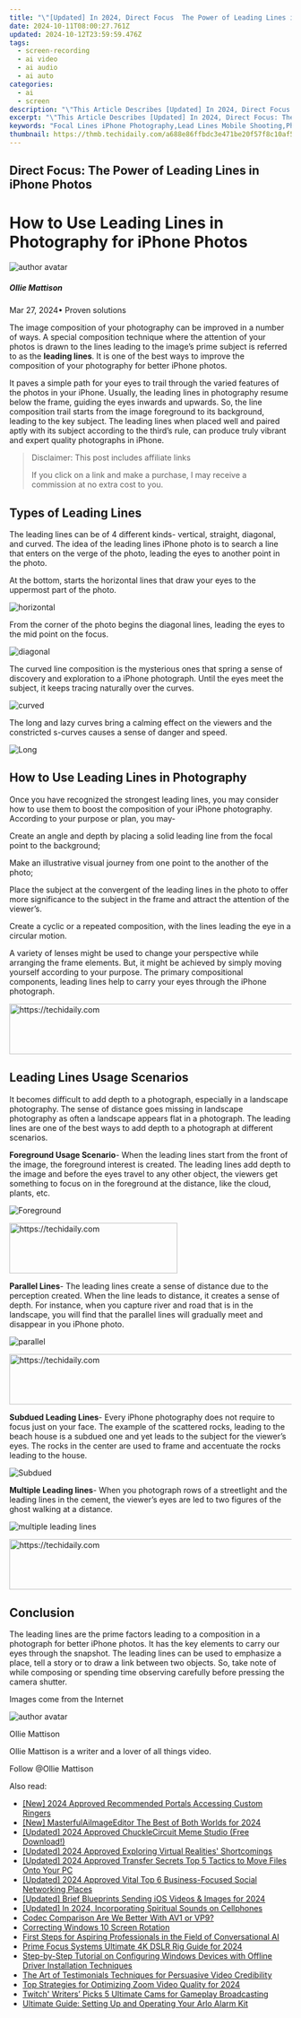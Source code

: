 ```yaml
---
title: "\"[Updated] In 2024, Direct Focus  The Power of Leading Lines in iPhone Photos\""
date: 2024-10-11T08:00:27.761Z
updated: 2024-10-12T23:59:59.476Z
tags: 
  - screen-recording
  - ai video
  - ai audio
  - ai auto
categories: 
  - ai
  - screen
description: "\"This Article Describes [Updated] In 2024, Direct Focus: The Power of Leading Lines in iPhone Photos\""
excerpt: "\"This Article Describes [Updated] In 2024, Direct Focus: The Power of Leading Lines in iPhone Photos\""
keywords: "Focal Lines iPhone Photography,Lead Lines Mobile Shooting,Phone Image Composition,Direct Shot Technique,Leading Line Artful Photos,Pixel Perfect Lines,IPhone Picture Concentration"
thumbnail: https://thmb.techidaily.com/a688e86ffbdc3e471be20f57f8c10af5824b747637513c90eaa9668068fec723.jpg
---
```


## Direct Focus: The Power of Leading Lines in iPhone Photos

# How to Use Leading Lines in Photography for iPhone Photos

![author avatar](https://images.wondershare.com/filmora/article-images/ollie-mattison.jpg)

##### Ollie Mattison

 Mar 27, 2024• Proven solutions

 The image composition of your photography can be improved in a number of ways. A special composition technique where the attention of your photos is drawn to the lines leading to the image’s prime subject is referred to as the **leading lines**. It is one of the best ways to improve the composition of your photography for better iPhone photos.

 It paves a simple path for your eyes to trail through the varied features of the photos in your iPhone. Usually, the leading lines in photography resume below the frame, guiding the eyes inwards and upwards. So, the line composition trail starts from the image foreground to its background, leading to the key subject. The leading lines when placed well and paired aptly with its subject according to the third’s rule, can produce truly vibrant and expert quality photographs in iPhone.

>  Disclaimer: This post includes affiliate links
>
>  If you click on a link and make a purchase, I may receive a commission at no extra cost to you.
>

## Types of Leading Lines

 The leading lines can be of 4 different kinds- vertical, straight, diagonal, and curved. The idea of the leading lines iPhone photo is to search a line that enters on the verge of the photo, leading the eyes to another point in the photo.

 At the bottom, starts the horizontal lines that draw your eyes to the uppermost part of the photo.

![horizontal](https://images.wondershare.com/filmora/horizontal-lines.jpg)

 From the corner of the photo begins the diagonal lines, leading the eyes to the mid point on the focus.

![diagonal](https://images.wondershare.com/filmora/diagonal-lines.jpg)

 The curved line composition is the mysterious ones that spring a sense of discovery and exploration to a iPhone photograph. Until the eyes meet the subject, it keeps tracing naturally over the curves.

![curved](https://images.wondershare.com/filmora/curved-lines.jpg)

 The long and lazy curves bring a calming effect on the viewers and the constricted s-curves causes a sense of danger and speed.

![Long](https://images.wondershare.com/filmora/Long-lines.jpg)

## How to Use Leading Lines in Photography

 Once you have recognized the strongest leading lines, you may consider how to use them to boost the composition of your iPhone photography. According to your purpose or plan, you may-

 Create an angle and depth by placing a solid leading line from the focal point to the background;

 Make an illustrative visual journey from one point to the another of the photo;

 Place the subject at the convergent of the leading lines in the photo to offer more significance to the subject in the frame and attract the attention of the viewer’s.

 Create a cyclic or a repeated composition, with the lines leading the eye in a circular motion.

 A variety of lenses might be used to change your perspective while arranging the frame elements. But, it might be achieved by simply moving yourself according to your purpose. The primary compositional components, leading lines help to carry your eyes through the iPhone photograph.

<!-- affiliate ads begin -->
<a href="https://appsumo.8odi.net/c/5597632/2118312/7443" target="_top" id="2118312">
  <img src="//a.impactradius-go.com/display-ad/7443-2118312" border="0" alt="https://techidaily.com" width="728" height="90"/>
</a>
<img height="0" width="0" src="https://appsumo.8odi.net/i/5597632/2118312/7443" style="position:absolute;visibility:hidden;" border="0" />
<!-- affiliate ads end -->

## Leading Lines Usage Scenarios

 It becomes difficult to add depth to a photograph, especially in a landscape photography. The sense of distance goes missing in landscape photography as often a landscape appears flat in a photograph. The leading lines are one of the best ways to add depth to a photograph at different scenarios.

**Foreground Usage Scenario**\- When the leading lines start from the front of the image, the foreground interest is created. The leading lines add depth to the image and before the eyes travel to any other object, the viewers get something to focus on in the foreground at the distance, like the cloud, plants, etc.

![Foreground](https://images.wondershare.com/filmora/Foreground.jpg)

<!-- affiliate ads begin -->
<a href="https://aligracehair.sjv.io/c/5597632/2135399/19272" target="_top" id="2135399">
  <img src="//a.impactradius-go.com/display-ad/19272-2135399" border="0" alt="https://techidaily.com" width="300" height="90"/>
</a>
<img height="0" width="0" src="https://aligracehair.sjv.io/i/5597632/2135399/19272" style="position:absolute;visibility:hidden;" border="0" />
<!-- affiliate ads end -->

**Parallel Lines**\- The leading lines create a sense of distance due to the perception created. When the line leads to distance, it creates a sense of depth. For instance, when you capture river and road that is in the landscape, you will find that the parallel lines will gradually meet and disappear in you iPhone photo.

![parallel](https://images.wondershare.com/filmora/parallel.jpg)

<!-- affiliate ads begin -->
<a href="https://appsumo.8odi.net/c/5597632/2111967/7443" target="_top" id="2111967">
  <img src="//a.impactradius-go.com/display-ad/7443-2111967" border="0" alt="https://techidaily.com" width="728" height="90"/>
</a>
<img height="0" width="0" src="https://appsumo.8odi.net/i/5597632/2111967/7443" style="position:absolute;visibility:hidden;" border="0" />
<!-- affiliate ads end -->

**Subdued Leading Lines**\- Every iPhone photography does not require to focus just on your face. The example of the scattered rocks, leading to the beach house is a subdued one and yet leads to the subject for the viewer’s eyes. The rocks in the center are used to frame and accentuate the rocks leading to the house.

![Subdued](https://images.wondershare.com/filmora/Subdued-Leading.jpg)

**Multiple Leading lines**\- When you photograph rows of a streetlight and the leading lines in the cement, the viewer’s eyes are led to two figures of the ghost walking at a distance.

![multiple leading lines](https://images.wondershare.com/filmora/multiple.jpg)

<!-- affiliate ads begin -->
<a href="https://ephamedtechinc.pxf.io/c/5597632/2137216/26400" target="_top" id="2137216">
  <img src="//a.impactradius-go.com/display-ad/26400-2137216" border="0" alt="https://techidaily.com" width="728" height="90"/>
</a>
<img height="0" width="0" src="https://ephamedtechinc.pxf.io/i/5597632/2137216/26400" style="position:absolute;visibility:hidden;" border="0" />
<!-- affiliate ads end -->

## Conclusion

 The leading lines are the prime factors leading to a composition in a photograph for better iPhone photos. It has the key elements to carry our eyes through the snapshot. The leading lines can be used to emphasize a place, tell a story or to draw a link between two objects. So, take note of while composing or spending time observing carefully before pressing the camera shutter.

 Images come from the Internet

![author avatar](https://images.wondershare.com/filmora/article-images/ollie-mattison.jpg)

Ollie Mattison

Ollie Mattison is a writer and a lover of all things video.

Follow @Ollie Mattison


<ins class="adsbygoogle"
     style="display:block"
     data-ad-format="autorelaxed"
     data-ad-client="ca-pub-7571918770474297"
     data-ad-slot="1223367746"></ins>



<ins class="adsbygoogle"
     style="display:block"
     data-ad-client="ca-pub-7571918770474297"
     data-ad-slot="8358498916"
     data-ad-format="auto"
     data-full-width-responsive="true"></ins>


<span class="atpl-alsoreadstyle">Also read:</span>
<div><ul>
<li><a href="https://fox-friendly.techidaily.com/new-2024-approved-recommended-portals-accessing-custom-ringers/"><u>[New] 2024 Approved Recommended Portals Accessing Custom Ringers</u></a></li>
<li><a href="https://fox-direct.techidaily.com/new-masterfulaiimageeditor-the-best-of-both-worlds-for-2024/"><u>[New] MasterfulAiImageEditor The Best of Both Worlds for 2024</u></a></li>
<li><a href="https://fox-links.techidaily.com/updated-2024-approved-chucklecircuit-meme-studio-free-download/"><u>[Updated] 2024 Approved ChuckleCircuit Meme Studio (Free Download!)</u></a></li>
<li><a href="https://fox-friendly.techidaily.com/updated-2024-approved-exploring-virtual-realities-shortcomings/"><u>[Updated] 2024 Approved Exploring Virtual Realities' Shortcomings</u></a></li>
<li><a href="https://fox-friendly.techidaily.com/updated-2024-approved-transfer-secrets-top-5-tactics-to-move-files-onto-your-pc/"><u>[Updated] 2024 Approved Transfer Secrets Top 5 Tactics to Move Files Onto Your PC</u></a></li>
<li><a href="https://fox-friendly.techidaily.com/updated-2024-approved-vital-top-6-business-focused-social-networking-places/"><u>[Updated] 2024 Approved Vital Top 6 Business-Focused Social Networking Places</u></a></li>
<li><a href="https://fox-friendly.techidaily.com/updated-brief-blueprints-sending-ios-videos-and-images-for-2024/"><u>[Updated] Brief Blueprints Sending iOS Videos & Images for 2024</u></a></li>
<li><a href="https://fox-friendly.techidaily.com/updated-in-2024-incorporating-spiritual-sounds-on-cellphones/"><u>[Updated] In 2024, Incorporating Spiritual Sounds on Cellphones</u></a></li>
<li><a href="https://fox-info.techidaily.com/codec-comparison-are-we-better-with-av1-or-vp9/"><u>Codec Comparison Are We Better With AV1 or VP9?</u></a></li>
<li><a href="https://graphic-issues.techidaily.com/correcting-windows-10-screen-rotation/"><u>Correcting Windows 10 Screen Rotation</u></a></li>
<li><a href="https://tech-haven.techidaily.com/first-steps-for-aspiring-professionals-in-the-field-of-conversational-ai/"><u>First Steps for Aspiring Professionals in the Field of Conversational AI</u></a></li>
<li><a href="https://extra-skills.techidaily.com/prime-focus-systems-ultimate-4k-dslr-rig-guide-for-2024/"><u>Prime Focus Systems Ultimate 4K DSLR Rig Guide for 2024</u></a></li>
<li><a href="https://win-dash.techidaily.com/step-by-step-tutorial-on-configuring-windows-devices-with-offline-driver-installation-techniques/"><u>Step-by-Step Tutorial on Configuring Windows Devices with Offline Driver Installation Techniques</u></a></li>
<li><a href="https://fox-friendly.techidaily.com/the-art-of-testimonials-techniques-for-persuasive-video-credibility/"><u>The Art of Testimonials Techniques for Persuasive Video Credibility</u></a></li>
<li><a href="https://fox-friendly.techidaily.com/top-strategies-for-optimizing-zoom-video-quality-for-2024/"><u>Top Strategies for Optimizing Zoom Video Quality for 2024</u></a></li>
<li><a href="https://on-screen-recording.techidaily.com/twitch-writers-picks-5-ultimate-cams-for-gameplay-broadcasting/"><u>Twitch' Writers’ Picks 5 Ultimate Cams for Gameplay Broadcasting</u></a></li>
<li><a href="https://buynow-help.techidaily.com/ultimate-guide-setting-up-and-operating-your-arlo-alarm-kit/"><u>Ultimate Guide: Setting Up and Operating Your Arlo Alarm Kit</u></a></li>
</ul></div>

